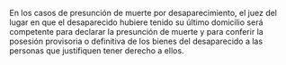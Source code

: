 En los casos de presunción de muerte por desaparecimiento, el juez del lugar en que el desaparecido hubiere tenido su último domicilio será competente para declarar la presunción de muerte y para conferir la posesión provisoria o definitiva de los bienes del desaparecido a las personas que justifiquen tener derecho a ellos.
